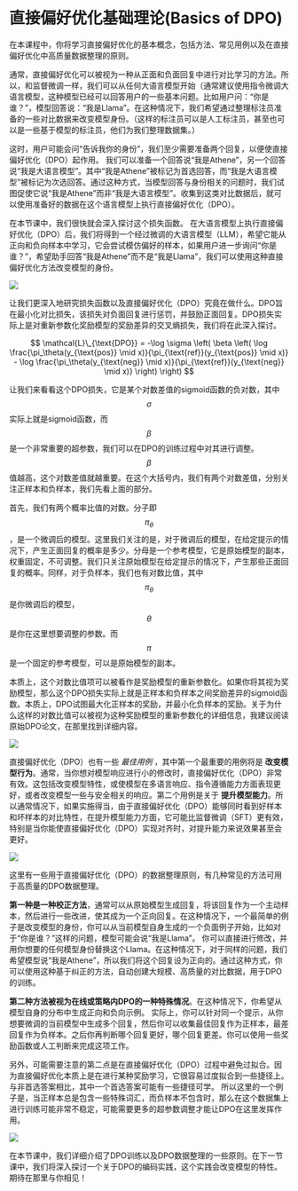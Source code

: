 # 直接偏好优化基础理论(Basics of DPO)


在本课程中，你将学习直接偏好优化的基本概念，包括方法、常见用例以及在直接偏好优化中高质量数据整理的原则。

通常，直接偏好优化可以被视为一种从正面和负面回复中进行对比学习的方法。所以，和监督微调一样，我们可以从任何大语言模型开始（通常建议使用指令微调大语言模型，这种模型已经可以回答用户的一些基本问题。比如用户问：“你是谁？”，模型回答说：“我是Llama”。在这种情况下，我们希望通过整理标注员准备的一些对比数据来改变模型身份。（这样的标注员可以是人工标注员，甚至也可以是一些基于模型的标注员，他们为我们整理数据集。）

这时，用户可能会问“告诉我你的身份”，我们至少需要准备两个回复，以便使直接偏好优化（DPO）起作用。 我们可以准备一个回答说“我是Athene”，另一个回答说“我是大语言模型”。其中“我是Athene”被标记为首选回答，而“我是大语言模型”被标记为次选回答。通过这种方式，当模型回答与身份相关的问题时，我们试图促使它说“我是Athene”而非“我是大语言模型”。收集到这类对比数据后，就可以使用准备好的数据在这个语言模型上执行直接偏好优化（DPO）。

在本节课中，我们很快就会深入探讨这个损失函数。 在大语言模型上执行直接偏好优化（DPO）后，我们将得到一个经过微调的大语言模型（LLM），希望它能从正向和负向样本中学习，它会尝试模仿偏好的样本，如果用户进一步询问“你是谁？”，希望助手回答“我是Athene”而不是“我是Llama”，我们可以使用这种直接偏好优化方法改变模型的身份。 

![](https://github.com/datawhalechina/Post-training-of-LLMs/blob/f4370bc0d0d912a128d7f146cd2ca320543f859f/docs/images/DPO1.png)

让我们更深入地研究损失函数以及直接偏好优化（DPO）究竟在做什么。DPO旨在最小化对比损失，该损失对负面回复进行惩罚，并鼓励正面回复。DPO损失实际上是对重新参数化奖励模型的奖励差异的交叉熵损失，我们将在此深入探讨。

$$
\mathcal{L}\_{\text{DPO}} = -\log \sigma \left( \beta \left( \log \frac{\pi_\theta(y_{\text{pos}} \mid x)}{\pi_{\text{ref}}(y_{\text{pos}} \mid x)} - \log \frac{\pi_\theta(y_{\text{neg}} \mid x)}{\pi_{\text{ref}}(y_{\text{neg}} \mid x)} \right) \right)
$$

让我们来看看这个DPO损失，它是某个对数差值的sigmoid函数的负对数，其中 $$\sigma$$ 实际上就是sigmoid函数，而 $$\beta$$ 是一个非常重要的超参数，我们可以在DPO的训练过程中对其进行调整。 $$\beta$$ 值越高，这个对数差值就越重要。在这个大括号内，我们有两个对数差值，分别关注正样本和负样本，我们先看上面的部分。

首先，我们有两个概率比值的对数。分子即 $$\pi_\theta$$ ，是一个微调后的模型。这里我们关注的是，对于微调后的模型，在给定提示的情况下，产生正面回复的概率是多少。分母是一个参考模型，它是原始模型的副本，权重固定，不可调整。我们只关注原始模型在给定提示的情况下，产生那些正面回复的概率。同样，对于负样本，我们也有对数比值，其中 $$\pi_\theta$$ 是你微调后的模型， $$\theta$$ 是你在这里想要调整的参数。而 $$\pi$$ 是一个固定的参考模型，可以是原始模型的副本。

本质上，这个对数比值项可以被看作是奖励模型的重新参数化。如果你将其视为奖励模型，那么这个DPO损失实际上就是正样本和负样本之间奖励差异的sigmoid函数。本质上，DPO试图最大化正样本的奖励，并最小化负样本的奖励。关于为什么这样的对数比值可以被视为这种奖励模型的重新参数化的详细信息，我建议阅读原始DPO论文，在那里找到详细内容。 

![](https://github.com/datawhalechina/Post-training-of-LLMs/blob/f4370bc0d0d912a128d7f146cd2ca320543f859f/docs/images/DPO2.png)

直接偏好优化（DPO）也有一些 *最佳用例* ，其中第一个最重要的用例将是 **改变模型行为**。通常，当你想对模型响应进行小的修改时，直接偏好优化（DPO）非常有效。这包括改变模型特性，或使模型在多语言响应、指令遵循能力方面表现更好，或者改变模型一些与安全相关的响应。第二个用例是关于 **提升模型能力**。所以通常情况下，如果实施得当，由于直接偏好优化（DPO）能够同时看到好样本和坏样本的对比特性，在提升模型能力方面，它可能比监督微调（SFT）更有效，特别是当你能使直接偏好优化（DPO）实现对齐时，对提升能力来说效果甚至会更好。

![](https://github.com/datawhalechina/Post-training-of-LLMs/blob/f4370bc0d0d912a128d7f146cd2ca320543f859f/docs/images/DPO3.png)

这里有一些用于直接偏好优化（DPO）的数据整理原则，有几种常见的方法可用于高质量的DPO数据整理。

**第一种是一种校正方法**，通常可以从原始模型生成回复，将该回复作为一个主动样本，然后进行一些改进，使其成为一个正向回复。在这种情况下，一个最简单的例子是改变模型的身份，你可以从当前模型自身生成的一个负面例子开始，比如对于“你是谁？”这样的问题，模型可能会说“我是Llama”。 你可以直接进行修改，并用你想要的任何模型身份替换这个Llama。在这种情况下，对于同样的问题，我们希望模型说“我是Athene”，所以我们将这个回复设为正向的。通过这种方式，你可以使用这种基于纠正的方法，自动创建大规模、高质量的对比数据，用于DPO的训练。

**第二种方法被视为在线或策略内DPO的一种特殊情况**。在这种情况下，你希望从模型自身的分布中生成正向和负向示例。 实际上，你可以针对同一个提示，从你想要微调的当前模型中生成多个回复，然后你可以收集最佳回复作为正样本，最差回复作为负样本。之后你再判断哪个回复更好，哪个回复更差。你可以使用一些奖励函数或人工判断来完成这项工作。

另外，可能需要注意的第二点是在直接偏好优化（DPO）过程中避免过拟合。因为直接偏好优化本质上是在进行某种奖励学习，它很容易过度拟合到一些捷径上。与非首选答案相比，其中一个首选答案可能有一些捷径可学。 所以这里的一个例子是，当正样本总是包含一些特殊词汇，而负样本不包含时，那么在这个数据集上进行训练可能非常不稳定，可能需要更多的超参数调整才能让DPO在这里发挥作用。

![](https://github.com/datawhalechina/Post-training-of-LLMs/blob/f4370bc0d0d912a128d7f146cd2ca320543f859f/docs/images/DPO4.png)

在本节课中，我们详细介绍了DPO训练以及DPO数据整理的一些原则。在下一节课中，我们将深入探讨一个关于DPO的编码实践，这个实践会改变模型的特性。期待在那里与你相见！









